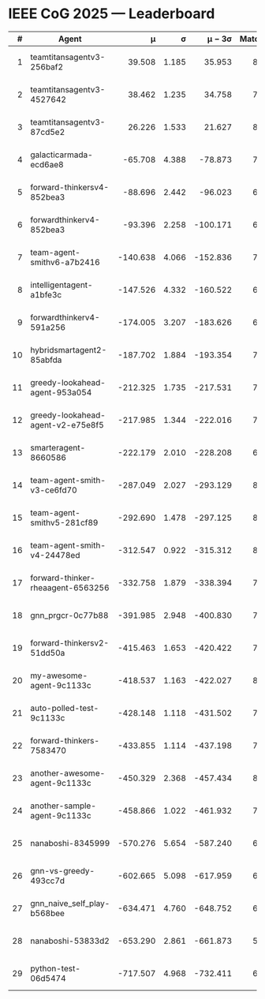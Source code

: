 # IEEE CoG 2025 — Leaderboard

| # | Agent | μ | σ | μ − 3σ | Matches | Updated |
|---:|---|---:|---:|---:|---:|---|
| 1 | teamtitansagentv3-256baf2 | 39.508 | 1.185 | 35.953 | 8060 | 2025-08-20 00:04 |
| 2 | teamtitansagentv3-4527642 | 38.462 | 1.235 | 34.758 | 7514 | 2025-08-20 00:04 |
| 3 | teamtitansagentv3-87cd5e2 | 26.226 | 1.533 | 21.627 | 8286 | 2025-08-20 00:04 |
| 4 | galacticarmada-ecd6ae8 | -65.708 | 4.388 | -78.873 | 7840 | 2025-08-20 00:04 |
| 5 | forward-thinkersv4-852bea3 | -88.696 | 2.442 | -96.023 | 6575 | 2025-08-20 00:04 |
| 6 | forwardthinkerv4-852bea3 | -93.396 | 2.258 | -100.171 | 6191 | 2025-08-20 00:04 |
| 7 | team-agent-smithv6-a7b2416 | -140.638 | 4.066 | -152.836 | 7420 | 2025-08-20 00:04 |
| 8 | intelligentagent-a1bfe3c | -147.526 | 4.332 | -160.522 | 6390 | 2025-08-20 00:04 |
| 9 | forwardthinkerv4-591a256 | -174.005 | 3.207 | -183.626 | 6894 | 2025-08-20 00:04 |
| 10 | hybridsmartagent2-85abfda | -187.702 | 1.884 | -193.354 | 7202 | 2025-08-20 00:04 |
| 11 | greedy-lookahead-agent-953a054 | -212.325 | 1.735 | -217.531 | 7564 | 2025-08-20 00:04 |
| 12 | greedy-lookahead-agent-v2-e75e8f5 | -217.985 | 1.344 | -222.016 | 7644 | 2025-08-20 00:04 |
| 13 | smarteragent-8660586 | -222.179 | 2.010 | -228.208 | 6560 | 2025-08-20 00:04 |
| 14 | team-agent-smith-v3-ce6fd70 | -287.049 | 2.027 | -293.129 | 8422 | 2025-08-20 00:04 |
| 15 | team-agent-smithv5-281cf89 | -292.690 | 1.478 | -297.125 | 8060 | 2025-08-20 00:04 |
| 16 | team-agent-smith-v4-24478ed | -312.547 | 0.922 | -315.312 | 8262 | 2025-08-20 00:04 |
| 17 | forward-thinker-rheaagent-6563256 | -332.758 | 1.879 | -338.394 | 7280 | 2025-08-20 00:04 |
| 18 | gnn_prgcr-0c77b88 | -391.985 | 2.948 | -400.830 | 7170 | 2025-08-20 00:04 |
| 19 | forward-thinkersv2-51dd50a | -415.463 | 1.653 | -420.422 | 7960 | 2025-08-20 00:04 |
| 20 | my-awesome-agent-9c1133c | -418.537 | 1.163 | -422.027 | 8100 | 2025-08-20 00:04 |
| 21 | auto-polled-test-9c1133c | -428.148 | 1.118 | -431.502 | 7400 | 2025-08-20 00:04 |
| 22 | forward-thinkers-7583470 | -433.855 | 1.114 | -437.198 | 7220 | 2025-08-20 00:04 |
| 23 | another-awesome-agent-9c1133c | -450.329 | 2.368 | -457.434 | 8420 | 2025-08-20 00:04 |
| 24 | another-sample-agent-9c1133c | -458.866 | 1.022 | -461.932 | 7600 | 2025-08-20 00:04 |
| 25 | nanaboshi-8345999 | -570.276 | 5.654 | -587.240 | 6600 | 2025-08-20 00:04 |
| 26 | gnn-vs-greedy-493cc7d | -602.665 | 5.098 | -617.959 | 6160 | 2025-08-20 00:04 |
| 27 | gnn_naive_self_play-b568bee | -634.471 | 4.760 | -648.752 | 6500 | 2025-08-20 00:04 |
| 28 | nanaboshi-53833d2 | -653.290 | 2.861 | -661.873 | 5820 | 2025-08-20 00:04 |
| 29 | python-test-06d5474 | -717.507 | 4.968 | -732.411 | 6390 | 2025-08-20 00:04 |
